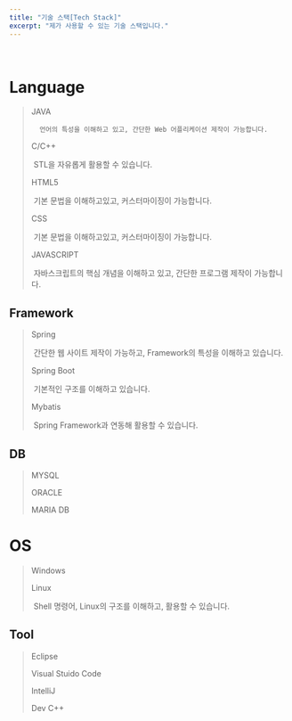 ```yaml
---
title: "기술 스택[Tech Stack]"
excerpt: "제가 사용할 수 있는 기술 스택입니다."
---
```


<br/>

# Language

> JAVA 
>
>   	언어의 특성을 이해하고 있고, 간단한 Web 어플리케이션 제작이 가능합니다.
>
> C/C++ 
>
> ​		STL을 자유롭게 활용할 수 있습니다.
>
> HTML5
>
> ​		기본 문법을 이해하고있고, 커스터마이징이 가능합니다.
>
> CSS
>
> ​		기본 문법을 이해하고있고, 커스터마이징이 가능합니다.
>
> JAVASCRIPT
>
> ​		자바스크립트의 핵심 개념을 이해하고 있고, 간단한 프로그램 제작이 가능합니다.



## Framework

>Spring
>
>​		간단한 웹 사이트 제작이 가능하고, Framework의 특성을 이해하고 있습니다.
>
>Spring Boot
>
>​		기본적인 구조를 이해하고 있습니다.
>
>Mybatis
>
>​		Spring Framework과 연동해 활용할 수 있습니다.



## DB

> MYSQL
>
> ORACLE
>
> MARIA DB



# OS

>Windows
>
>Linux
>
>​		Shell 명령어, Linux의 구조를 이해하고, 활용할 수 있습니다.



## Tool

>Eclipse
>
>Visual Stuido Code
>
>IntelliJ
>
>Dev C++